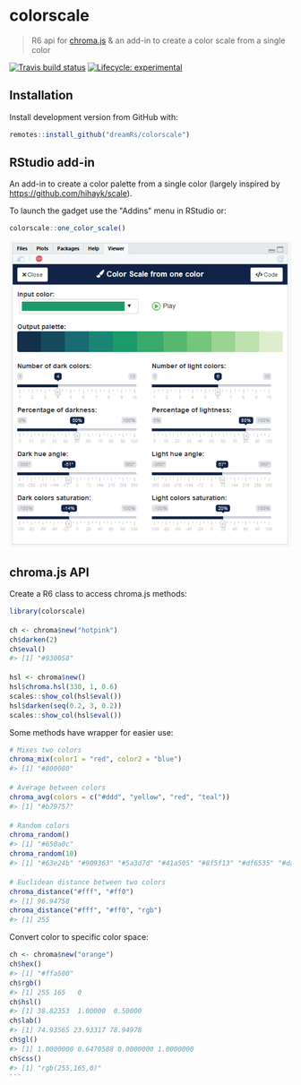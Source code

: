 # colorscale

> R6 api for [chroma.js](https://github.com/gka/chroma.js) & an add-in to create a color scale from a single color

[![Travis build status](https://travis-ci.org/dreamRs/colorscale.svg?branch=master)](https://travis-ci.org/dreamRs/colorscale)
[![Lifecycle: experimental](https://img.shields.io/badge/lifecycle-experimental-orange.svg)](https://www.tidyverse.org/lifecycle/#experimental)


## Installation

Install development version from GitHub with:

``` r
remotes::install_github("dreamRs/colorscale")
```

## RStudio add-in

An add-in to create a color palette from a single color (largely inspired by https://github.com/hihayk/scale).

To launch the gadget use the "Addins" menu in RStudio or: 

```r
colorscale::one_color_scale()
```

![](imgs/addin-onecolor.png)


## chroma.js API

Create a R6 class to access chroma.js methods:

```r
library(colorscale)

ch <- chroma$new("hotpink")
ch$darken(2)
ch$eval()
#> [1] "#930058"

hsl <- chroma$new()
hsl$chroma.hsl(330, 1, 0.6)
scales::show_col(hsl$eval())
hsl$darken(seq(0.2, 3, 0.2))
scales::show_col(hsl$eval())
```


Some methods have wrapper for easier use:

```r
# Mixes two colors
chroma_mix(color1 = "red", color2 = "blue")
#> [1] "#800080"

# Average between colors
chroma_avg(colors = c("#ddd", "yellow", "red", "teal"))
#> [1] "#b79757"

# Random colors
chroma_random()
#> [1] "#650a0c"
chroma_random(10)
#> [1] "#63e24b" "#909363" "#5a3d7d" "#41a505" "#8f5f13" "#df6535" "#da43d3" "#04fc8f" "#6ee31c" "#ac5c94"

# Euclidean distance between two colors
chroma_distance("#fff", "#ff0")
#> [1] 96.94758
chroma_distance("#fff", "#ff0", "rgb")
#> [1] 255
```

Convert color to specific color space:

````r
ch <- chroma$new("orange")
ch$hex()
#> [1] "#ffa500"
ch$rgb()
#> [1] 255 165   0
ch$hsl()
#> [1] 38.82353  1.00000  0.50000
ch$lab()
#> [1] 74.93565 23.93317 78.94978
ch$gl()
#> [1] 1.0000000 0.6470588 0.0000000 1.0000000
ch$css()
#> [1] "rgb(255,165,0)"
```

